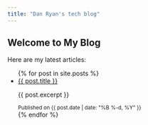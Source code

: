 ```yaml
---
title: "Dan Ryan's tech blog"
---
```


## Welcome to My Blog

Here are my latest articles:

<ul>
  {% for post in site.posts %}
    <li>
      <a href="{{ post.url }}">{{ post.title }}</a>
      <p>{{ post.excerpt }}</p>
      <small>Published on {{ post.date | date: "%B %-d, %Y" }}</small>
    </li>
  {% endfor %}
</ul>